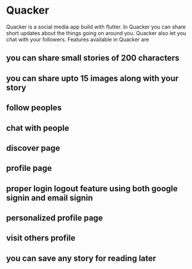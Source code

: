 # Quacker
Quacker is a social media app build with flutter.
In Quacker you can share short updates about the things going on around you.
Quacker also let you chat with your followers.
Features available in Quacker are

## you can share small stories of 200 characters
## you can share upto 15 images along with your story
## follow peoples
## chat with people
## discover page
## profile page
## proper login logout feature using both google signin and email signin
## personalized profile page
## visit others profile
## you can save any story for reading later

